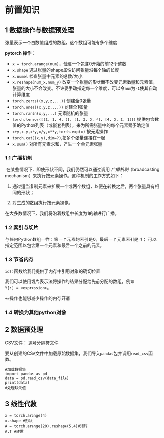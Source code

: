 # 前置知识

## 1 数据操作与数据预处理

张量表示一个由数值组成的数组，这个数组可能有多个维度

**pytorch 操作：**

- `x = torch.arange(num)`，创建一个包含0开始的前12个整数
- `x.shape` 通过张量的shape属性访问张量沿每个轴的长度
- `x.numel` 检查张量中元素的总数/大小
- `x.reshape(num_x,num_y)` 改变一个张量的形状而不改变元素数量和元素值，张量的大小不会改变。不许要手动指定每一个维度，可以令`num`为`-1`使其自动计算维度
- `torch.zeros((x,y,z,...))` 创建全0张量
- `torch.ones((x,y,z,...))` 创建全1张量
- `torch.randn(x,y,...)` 元素随机的张量
- `torch.tensor([[2, 1, 4, 3], [1, 2, 3, 4], [4, 3, 2, 1]])` 提供包含数值的Python列表（或嵌套列表），来为所需张量中的每个元素赋予确定值
- `x+y,x-y,x*y,x/y,x**y,torch.exp(x)` 按元素操作
- `torch.cat((x,y),dim=?)`,把多个张量连接在一起
- `x.sum()` 对所有元素求和，产生一个单元素张量

### 1.1 广播机制

 在某些情况下，即使形状不同，我们仍然可以通过调用 _广播机制_（broadcasting mechanism）来执行按元素操作。这种机制的工作方式如下：

1. 通过适当复制元素来扩展一个或两个数组，以便在转换之后，两个张量具有相同的形状；
    
2. 对生成的数组执行按元素操作。

在大多数情况下，我们将沿着数组中长度为1的轴进行广播。

### 1.2 索引与切片

与任何Python数组一样：第一个元素的索引是0，最后一个元素索引是-1； 可以指定范围以包含第一个元素和最后一个之前的元素。

### 1.3 节省内存

`id()`函数给我们提供了内存中引用对象的确切位置

我们可以使用切片表示法将操作的结果分配给先前分配的数组，例如`Y[:] = <expression>`。

`+=`操作也能够减少操作的内存开销

### 1.4 转换为其他python对象


## 2 数据预处理

CSV文件： 逗号分隔符文件


要从创建的CSV文件中加载原始数据集，我们导入`pandas`包并调用`read_csv`函数。

```
#加载数据集
import pandas as pd
data = pd.read_csv(data_file)
print(data)
#处理缺失值

```

## 3 线性代数

```
x = torch.arange(4)
x.shape #形状
A = torch.arange(20).reshape(5,4)#矩阵
A.T #转置

```
